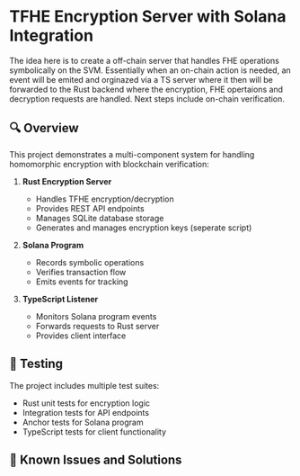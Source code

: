 # TFHE Encryption Server with Solana Integration

The idea here is to create a off-chain server that handles FHE operations symbolically on the SVM. Essentially when an on-chain action is needed, an event will be emited and orginazed via a TS server where it then will be forwarded to the Rust backend where the encryption, FHE opertaions and decryption requests are handled. Next steps include on-chain verification. 

## 🔍 Overview

This project demonstrates a multi-component system for handling homomorphic encryption with blockchain verification:

1. **Rust Encryption Server**
   - Handles TFHE encryption/decryption
   - Provides REST API endpoints
   - Manages SQLite database storage
   - Generates and manages encryption keys (seperate script)

2. **Solana Program**
   - Records symbolic operations
   - Verifies transaction flow
   - Emits events for tracking

3. **TypeScript Listener**
   - Monitors Solana program events
   - Forwards requests to Rust server
   - Provides client interface

## 🧪 Testing

The project includes multiple test suites:
- Rust unit tests for encryption logic
- Integration tests for API endpoints
- Anchor tests for Solana program
- TypeScript tests for client functionality

## 🐛 Known Issues and Solutions





